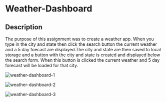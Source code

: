# Weather-Dashboard

## Description

The purpose of this assignment was to create a weather app. When you type in the city and state then click the search button the current weather and a 5 day foecast are displayed.The city and state are then saved to local storage and a button with the city and state is created and displayed below the search form. When this button is clicked the current weather and 5 day forecast will be loaded for that city.

![weather-dashboard-1](https://user-images.githubusercontent.com/91103314/145507762-6f786287-6198-40a8-a9fd-c5abfb222827.PNG)

![weather-dashboard-2](https://user-images.githubusercontent.com/91103314/145507834-cbefd4ba-be54-4868-8cdd-ad401efe9596.PNG)

![weather-dashboard-3](https://user-images.githubusercontent.com/91103314/145507867-3f837e17-f784-414b-9bfd-ad00efbd55e4.PNG)
